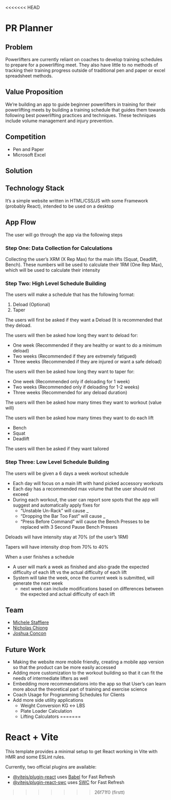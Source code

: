 <<<<<<< HEAD
# PR Planner

## Problem

Powerlifters are currently reliant on coaches to develop training schedules to prepare for a powerlifting meet. They also have little to no methods of tracking their training progress outside of traditional pen and paper or excel spreadsheet methods.

## Value Proposition

We’re building an app to guide beginner powerlifters in training for their powerlifting meets by building a training schedule that guides them towards following best powerlifting practices and techniques. These techniques include volume management and injury prevention.

## Competition

- Pen and Paper
- Microsoft Excel

## Solution

## Technology Stack

It’s a simple website written in HTML/CSS/JS with some Framework (probably React), intended to be used on a desktop

## App Flow

The user will go through the app via the following steps

### Step One: Data Collection for Calculations

Collecting the user’s XRM (X Rep Max) for the main lifts (Squat, Deadlift, Bench). These numbers will be used to calculate their 1RM (One Rep Max), which will be used to calculate their intensity

### Step Two: High Level Schedule Building

The users will make a schedule that has the following format:

1. Deload (Optional)
2. Taper

The users will first be asked if they want a Deload (It is recommended that they deload.

The users will then be asked how long they want to deload for:

- One week (Recommended if they are healthy or want to do a minimum deload)
- Two weeks (Recommended if they are extremely fatigued)
- Three weeks (Recommended if they are injured or want a safe deload)

The users will then be asked how long they want to taper for:

- One week (Recommended only if deloading for 1 week)
- Two weeks (Recommended only if deloading for 1-2 weeks)
- Three weeks (Recommended for any deload duration)

The users will then be asked how many times they want to workout (value will)

The users will then be asked how many times they want to do each lift

- Bench
- Squat
- Deadlift

The users will then be asked if they want tailored

### Step Three: Low Level Schedule Building

The users will be given a 6 days a week workout schedule

- Each day will focus on a main lift with hand picked accessory workouts
- Each day has a recommended max volume that the user should not exceed
- During each workout, the user can report sore spots that the app will suggest and automatically apply fixes for
  - “Unstable Un-Rack” will cause _
  - “Dropping the Bar Too Fast” will cause _
  - “Press Before Command” will cause the Bench Presses to be replaced with 3 Second Pause Bench Presses

Deloads will have intensity stay at 70% (of the user’s 1RM)

Tapers will have intensity drop from 70% to 40%

When a user finishes a schedule

- A user will mark a week as finished and also grade the expected difficulty of each lift vs the actual difficulty of each lift
- System will take the week, once the current week is submitted, will generate the next week
  - next week can include modifications based on differences between the expected and actual difficulty of each lift

## Team

- [Michele Staffiere](https://michelestaffiere.dev/)
- [Nicholas Chiong](https://joshuaconcon.ca/)
- [Joshua Concon](https://github.com/nchcs/)

## Future Work

- Making the website more mobile friendly, creating a mobile app version so that the product can be more easily accessed
- Adding more customization to the workout building so that it can fit the needs of intermediate lifters as well
- Embedding more recommendations into the app so that User’s can learn more about the theoretical part of training and exercise science
- Coach Usage for Programming Schedules for Clients
- Add more side utility applications
  - Weight Conversion KG ↔ LBS
  - Plate Loader Calculation
  - Lifting Calculators
=======
# React + Vite

This template provides a minimal setup to get React working in Vite with HMR and some ESLint rules.

Currently, two official plugins are available:

- [@vitejs/plugin-react](https://github.com/vitejs/vite-plugin-react/blob/main/packages/plugin-react/README.md) uses [Babel](https://babeljs.io/) for Fast Refresh
- [@vitejs/plugin-react-swc](https://github.com/vitejs/vite-plugin-react-swc) uses [SWC](https://swc.rs/) for Fast Refresh
>>>>>>> 26f71f0 (firstt)
